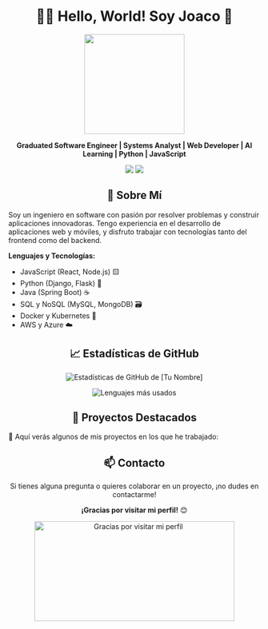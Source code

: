 # <h1 align="center">👨‍💻 Hello, World! Soy Joaco 👋</h1>

<p align="center">
  <img src="https://media.giphy.com/media/qgQUggAC3Pfv687qPC/giphy.gif" width="200"/>
</p>

<p align="center">
  <strong>Graduated Software Engineer | Systems Analyst | Web Developer | AI Learning | Python | JavaScript</strong>
</p>

<p align="center">
  <a href="https://www.linkedin.com/in/joaquincavarzan"><img src="https://img.shields.io/badge/-LinkedIn-blue?style=flat-square&logo=LinkedIn&logoColor=white&link=https://www.linkedin.com/in/tu-perfil"/></a>
  <a href="joacocava@gmail.com"><img src="https://img.shields.io/badge/-Email-c14438?style=flat-square&logo=Gmail&logoColor=white&link=mailto:tu_correo@example.com"/></a>
</p>

## <h2 align="center">🚀 Sobre Mí</h2>

<p>
  Soy un ingeniero en software con pasión por resolver problemas y construir aplicaciones innovadoras. 
  Tengo experiencia en el desarrollo de aplicaciones web y móviles, y disfruto trabajar con tecnologías tanto del frontend como del backend.
</p>

<p>
  <strong>Lenguajes y Tecnologías:</strong>
  <ul>
    <li>JavaScript (React, Node.js) 🟨</li>
    <li>Python (Django, Flask) 🐍</li>
    <li>Java (Spring Boot) ☕</li>
    <li>SQL y NoSQL (MySQL, MongoDB) 🗃️</li>
    <li>Docker y Kubernetes 🐳</li>
    <li>AWS y Azure ☁️</li>
  </ul>
</p>

## <h2 align="center">📈 Estadísticas de GitHub</h2>

<p align="center">
  <img src="https://github-readme-stats.vercel.app/api?username=joacocavarzano&show_icons=true&theme=radical" alt="Estadísticas de GitHub de [Tu Nombre]" />
</p>

<p align="center">
  <img src="https://github-readme-stats.vercel.app/api/top-langs/?username=joacocavarzan&layout=compact&theme=radical" alt="Lenguajes más usados" />
</p>

## <h2 align="center">🌟 Proyectos Destacados</h2>

<p>
 🚀 Aquí verás algunos de mis proyectos en los que he trabajado:
</p>


## <h2 align="center">📫 Contacto</h2>

<p align="center">
  Si tienes alguna pregunta o quieres colaborar en un proyecto, ¡no dudes en contactarme!
</p>


<p align="center">
  <strong>¡Gracias por visitar mi perfil!</strong> 😊
</p>

<p align="center">
  <img src="https://media.giphy.com/media/2rtQMJvhzOnRe/giphy.gif" width="400" height="200" alt="Gracias por visitar mi perfil">
</p>
